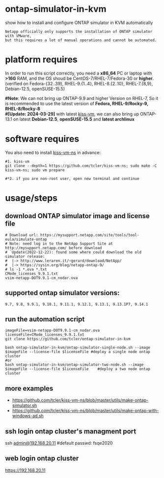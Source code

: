 # ontap-simulator-in-kvm
show how to install and configure ONTAP simulator in KVM automatically
```
Netapp officially only supports the installation of ONTAP simulator with VMware, 
but this requires a lot of manual operations and cannot be automated.
```

# platform requires
In order to run this script correctly, you need a **x86_64** PC or laptop with **>16G** RAM, and the OS shoud be CentOS-7/RHEL-7/Fedora-30 or **higher**. (verified on Fedora-{32..39}, RHEL-9.{1..4}, RHEL-8.{2..10}, RHEL-7.{8,9}, Debian-12.5, openSUSE-15.5)  

**\#Note**: We can not bring up ONTAP-9.9 and higher Version on RHEL-7, So it is recommended to use the latest version of **Fedora, RHEL-9/Rocky-9, RHEL-8/Rocky-8**  
**\#[Update: 2024-03-29]** with latest [kiss-vm](https://github.com/tcler/kiss-vm-ns), we can also bring up ONTAP-13.1 on latest **Debian-12.5**, **openSUSE-15.5**  and **latest archlinux**

# software requires
You also need to install [kiss-vm-ns](https://github.com/tcler/kiss-vm-ns) in advance:
```
#1. kiss-vm
git clone --depth=1 https://github.com/tcler/kiss-vm-ns; sudo make -C kiss-vm-ns; sudo vm prepare

#*2. if you are non-root user, open new terminal and continue
```

# usage/steps
## download ONTAP simulator image and license file
```
# Download url: https://mysupport.netapp.com/site/tools/tool-eula/simulate-ontap
# Note: need log in to the NetApp Support Site at http://mysupport.netapp.com/ before download
# `Update(2022-12-22): found some where could download the old simulator release:
#  |-> http://www.leraren.it/~gerard/download/NetApp/
#  |-> https://sysin.org/blog/netapp-ontap-9/
# ls -1 *.ova *.txt
CMode_licenses_9.9.1.txt
vsim-netapp-DOT9.9.1-cm_nodar.ova
```

## supported ontap simulator versions:
```
9.7, 9.8, 9.9.1, 9.10.1, 9.11.1, 9.12.1, 9.13.1, 9.13.1P7, 9.14.1
```

## run the automation script
```
imageFile=vsim-netapp-DOT9.9.1-cm_nodar.ova
licenseFile=CMode_licenses_9.9.1.txt
git clone https://github.com/tcler/ontap-simulator-in-kvm

bash ontap-simulator-in-kvm/ontap-simulator-single-node.sh --image $imageFile --license-file $licenseFile #deploy a single node ontap cluster
#or
bash ontap-simulator-in-kvm/ontap-simulator-two-node.sh --image $imageFile --license-file $licenseFile    #deploy a two node ontap cluster
```

## more examples
- https://github.com/tcler/kiss-vm-ns/blob/master/utils/make-ontap-simulator.sh
- https://github.com/tcler/kiss-vm-ns/blob/master/utils/make-ontap-with-windows-ad.sh

## ssh login ontap cluster's managment port
ssh admin@192.168.20.11  #default passwd: fsqe2020  

## web login ontap cluster
https://192.168.20.11

